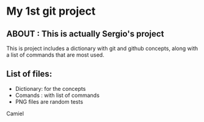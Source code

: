# My 1st git project


## ABOUT :  This is actually Sergio's project 

This is project includes a dictionary with git and github concepts, along with a list of commands that are most used.

## List of files:

- Dictionary: for the concepts
- Comands : with list of commands
- PNG files are random tests

Camiel
